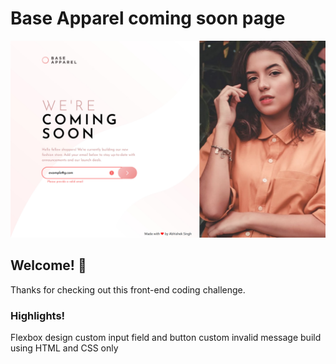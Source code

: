 # Base Apparel coming soon page

![Design preview for the Base Apparel coming soon page coding challenge](./output/desktop_active.jpg)

## Welcome! 👋

Thanks for checking out this front-end coding challenge.

### Highlights!
Flexbox design
custom input field and button
custom invalid message
build using HTML and CSS only